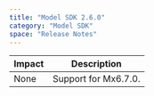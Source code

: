 ```yaml
---
title: "Model SDK 2.6.0"
category: "Model SDK"
space: "Release Notes"
---
```

| Impact | Description |
| --- | --- |
| None | Support for Mx6.7.0. |